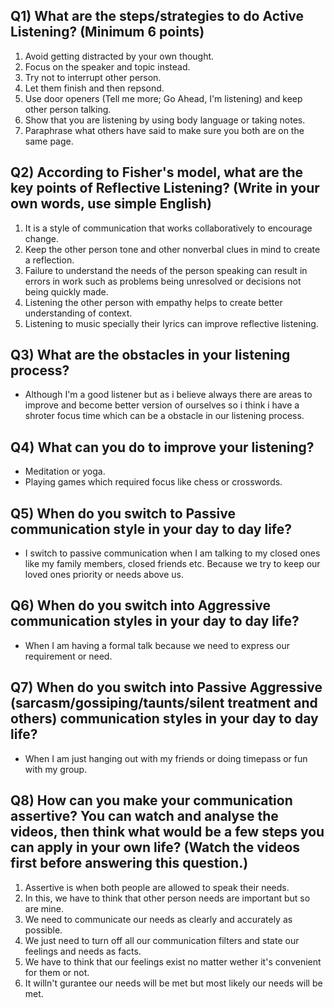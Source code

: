 
## Q1) What are the steps/strategies to do Active Listening? (Minimum 6 points)

1. Avoid getting distracted by your own thought. 
2. Focus on the speaker and topic instead. 
3. Try not to interrupt other person. 
4. Let them finish and then repsond.
5. Use door openers (Tell me more; Go Ahead, I'm listening) and keep other person talking. 
6. Show that you are listening by using body language or taking notes.
7. Paraphrase what others have said to make sure you both are on the same page.

## Q2) According to Fisher's model, what are the key points of Reflective Listening? (Write in your own words, use simple English)

1. It is a  style of communication that works collaboratively to encourage change.
2. Keep the other person tone and other nonverbal clues in mind to create a reflection.
3. Failure to understand the needs of the person speaking can result in errors in work such as problems being unresolved or decisions not being quickly made.
4. Listening the other person with empathy helps to create better understanding of context.
5. Listening to music specially their lyrics can improve reflective listening.

## Q3) What are the obstacles in your listening process?
- Although I'm a good listener but as i believe always there are areas to improve and become better version of ourselves so i think i have a shroter focus time which can be a obstacle in our 
  listening process.

## Q4) What can you do to improve your listening?
-  Meditation or yoga.
-  Playing games which required focus like chess or crosswords.

## Q5) When do you switch to Passive communication style in your day to day life?
- I switch to passive communication when I am talking to my closed ones like my family members, closed friends etc. Because we try to keep our loved ones priority or needs above us.

## Q6) When do you switch into Aggressive communication styles in your day to day life?
- When I am having a formal talk because we need to express our requirement or need.

## Q7) When do you switch into Passive Aggressive (sarcasm/gossiping/taunts/silent treatment and others) communication styles in your day to day life?
- When I am just hanging out with my friends or doing timepass or fun with my group.

## Q8) How can you make your communication assertive? You can watch and analyse the videos, then think what would be a few steps you can apply in your own life? (Watch the videos first before answering this question.)
1. Assertive is when both people are allowed to speak their needs.
2. In this, we have to think that other person needs are important but so are mine.
3. We need to communicate our needs as clearly and accurately as possible. 
4. We just need to turn off all our communication filters and state our feelings and needs as facts. 
5. We have to think that our feelings exist no matter wether it's convenient for them or not. 
6. It willn't gurantee our needs will be met but most likely our needs will be met. 





